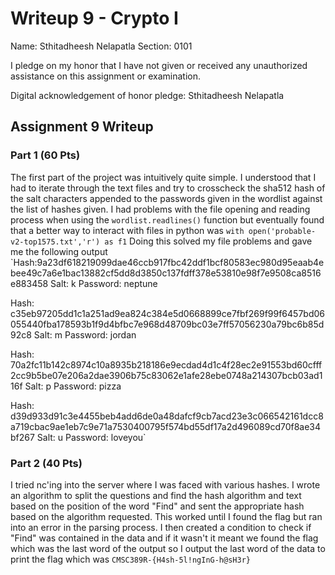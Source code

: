 Writeup 9 - Crypto I
=====

Name: Sthitadheesh Nelapatla
Section: 0101

I pledge on my honor that I have not given or received any unauthorized assistance on this assignment or examination.

Digital acknowledgement of honor pledge: Sthitadheesh Nelapatla

## Assignment 9 Writeup

### Part 1 (60 Pts)
The first part of the project was intuitively quite simple. I understood that I had to iterate through the text files and try to crosscheck the sha512 hash of the salt characters appended to the passwords given in the wordlist against the list of hashes given. I had problems with the file opening and reading process when using the ```wordlist.readlines()``` function but eventually found that a better way to interact with files in python was ```with open('probable-v2-top1575.txt','r') as f1``` Doing this solved my file problems and gave me the following output
`Hash:9a23df618219099dae46ccb917fbc42ddf1bcf80583ec980d95eaab4ebee49c7a6e1bac13882cf5dd8d3850c137fdff378e53810e98f7e9508ca8516e883458
Salt: k  Password: neptune

Hash: c35eb97205dd1c1a251ad9ea824c384e5d0668899ce7fbf269f99f6457bd06055440fba178593b1f9d4bfbc7e968d48709bc03e7ff57056230a79bc6b85d92c8  Salt: m  Password: jordan

Hash: 70a2fc11b142c8974c10a8935b218186e9ecdad4d1c4f28ec2e91553bd60cfff2cc9b5be07e206a2dae3906b75c83062e1afe28ebe0748a214307bcb03ad116f  Salt: p  Password: pizza

Hash: d39d933d91c3e4455beb4add6de0a48dafcf9cb7acd23e3c066542161dcc8a719cbac9ae1eb7c9e71a7530400795f574bd55df17a2d496089cd70f8ae34bf267  Salt: u  Password: loveyou`


### Part 2 (40 Pts)

I tried nc'ing into the server where I was faced with various hashes. I wrote an algorithm to split the questions and find the hash algorithm and text based on the position of the word "Find" and sent the appropriate hash based on the algorithm requested. This worked until I found the flag but ran into an error in the parsing process. I then created a condition to check if "Find" was contained in the data and if it wasn't it meant we found the flag which was the last word of the output so I output the last word of the data to print the flag which was `CMSC389R-{H4sh-5l!ngInG-h@sH3r}`
